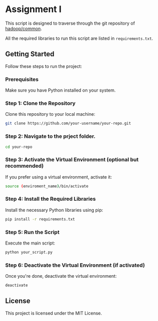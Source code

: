 # Assignment I

This script is designed to traverse through the git repository of [hadoop/common](https://github.com/apache/hadoop).

All the required libraries to run this script are listed in `requirements.txt`.

## Getting Started

Follow these steps to run the project:

### Prerequisites

Make sure you have Python installed on your system.

### Step 1: Clone the Repository

Clone this repository to your local machine:

```bash
git clone https://github.com/your-username/your-repo.git
```

### Step 2: Navigate to the prject folder.
```bash
cd your-repo
```

### Step 3: Activate the Virtual Environment (optional but recommended)
If you prefer using a virtual environment, activate it:
```bash
source (enviroment_name)/bin/activate
```

### Step 4: Install the Required Libraries
Install the necessary Python libraries using pip:
```bash
pip install -r requirements.txt
```

### Step 5: Run the Script
Execute the main script:
```bash
python your_script.py
```

### Step 6: Deactivate the Virtual Environment (if activated)
Once you're done, deactivate the virtual environment:
```bash
deactivate
```

## License
This project is licensed under the MIT License.
